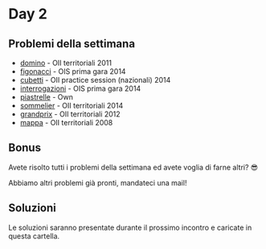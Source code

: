 # Day 2

## Problemi della settimana
* [domino](https://training.olinfo.it/#/task/domino/statement) - OII territoriali 2011
* [figonacci](https://training.olinfo.it/#/task/figonacci/statement) - OIS prima gara 2014
* [cubetti](https://training.olinfo.it/#/task/cubetti/statement) - OII practice session (nazionali) 2014
* [interrogazioni](https://training.olinfo.it/#/task/interrogazioni/statement) - OIS prima gara 2014
* [piastrelle](https://training.olinfo.it/#/task/piastrelle/statement) - Own
* [sommelier](https://training.olinfo.it/#/task/sommelier/statement) - OII territoriali 2014
* [grandprix](https://training.olinfo.it/#/task/grandprix/statement) - OII territoriali 2012
* [mappa](https://training.olinfo.it/#/task/mappa/statement) - OII territoriali 2008

## Bonus
Avete risolto tutti i problemi della settimana ed avete voglia di farne altri? :sunglasses:

Abbiamo altri problemi già pronti, mandateci una mail!

## Soluzioni
Le soluzioni saranno presentate durante il prossimo incontro e caricate in questa cartella.
